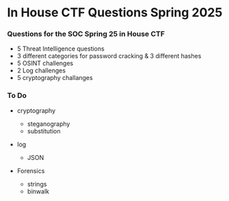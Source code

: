 # In House CTF Questions Spring 2025
### Questions for the SOC Spring 25 in House CTF

- 5 Threat Intelligence questions
- 3 different categories for password cracking & 3 different hashes
- 5 OSINT challenges
- 2 Log challenges
- 5 cryptography challanges 

### To Do 
- cryptography
  - steganography
  - substitution
 
- log
  - JSON
 
- Forensics
  - strings
  - binwalk

